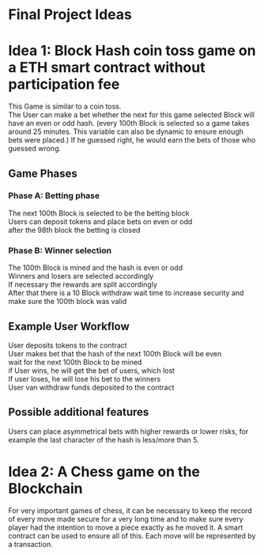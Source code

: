 # Final Project Ideas


# Idea 1: Block Hash coin toss game on a ETH smart contract without participation fee

This Game is similar to a coin toss. <br>
The User can make a bet whether the next for this game selected Block will have an even or odd hash. (every 100th Block is selected so a game takes around 25 minutes. This variable can also be dynamic to ensure enough bets were placed.)
If he guessed right, he would earn the bets of those who guessed wrong. <br>


## Game Phases
### Phase A: Betting phase
The next 100th Block is selected to be the betting block <br>
Users can deposit tokens and place bets on even or odd <br>
after the 98th block the betting is closed <br>

### Phase B: Winner selection
The 100th Block is mined and the hash is even or odd <br>
Winners and losers are selected accordingly <br>
If necessary the rewards are split accordingly <br>
After that there is a 10 Block withdraw wait time to increase security and make sure the 100th block was valid <br>

## Example User Workflow
User deposits tokens to the contract <br>
User makes bet that the hash of the next 100th Block will be even <br>
wait for the next 100th Block to be mined <br>
if User wins, he will get the bet of users, which lost <br>
If user loses, he will lose his bet to the winners <br>
User van withdraw funds deposited to the contract <br>

## Possible additional features
Users can place asymmetrical bets with higher rewards or lower risks, for example the last character of the hash is less/more than 5.

# Idea 2: A Chess game on the Blockchain

For very important games of chess, it can be necessary to keep the record of every move made secure for a very long time and to make sure every player had the intention to move a piece exactly as he moved it. A smart contract can be used to ensure all of this. Each move will be represented by a transaction.


